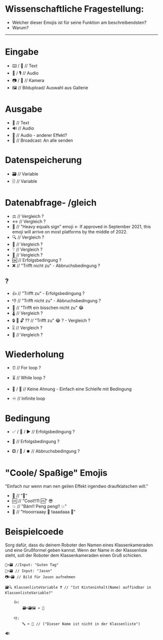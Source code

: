 # Wissenschaftliche Fragestellung:
- Welcher dieser Emojis ist für seine Funktion am beschreibendsten?
- Warum?

___

# Eingabe
- ⌨️ / 📝          // Text
- 🎤 / 🎙️         // Audio
- 📷 / 📸         // Kamera
- 🖼️              // Bildupload/ Auswahl aus Gallerie

# Ausgabe
- 💬              // Text
- 🔊              // Audio
- 📢              // Audio - anderer Effekt?
- 📡              // Broadcast: An alle senden

# Datenspeicherung
- 🗃️              // Variable
- 🗄️              // Variable

# Datenabfrage- /gleich
- ⚖️               // Vergleich ?
- ↔️               // Vergleich ?
- 🟰              // "Heavy equals sign" emoji <- If approved in September 2021, this emoji will arrive on most platforms by the middle of 2022. 
- 🔍              // Vergleich ?
- 👀              // Vergleich ?
- ❔              // Vergleich ?
- 🔩              // Vergleich ?
- 🆗              // Erfolgsbedingung ?
- ❌              // "Trifft nicht zu" - Abbruchsbedingung ?

## ?
- 👍              // "Trifft zu" - Erfolgsbedingung ?
- 👎              // "Trifft nicht zu" - Abbruchsbedingung ?
- 🤏              // "Trifft ein bisschen nicht zu" 😂
- 🌡️              // Vergleich ?
- 🔒 🔑 🔓 ??     // "Trifft zu" 😂 ? - Vergleich ?
- 🎚️              // Vergleich ?
- 🔭              // Vergleich ?


# Wiederholung
- ⏰              // For loop ?
- ⏳              // While loop ?

- 🔁 / 🔄         // Keine Ahnung - Einfach eine Schleife mit Bedingung
- ♾️               // Infinite loop

# Bedingung
- ✅ / 🚩 / ▶️     // Erfolgsbedingung ?
- 🎯              // Erfolgsbedingung ?

- ❎ / 🛑 / ⏹️    // Abbruchsbedingung ? 

# "Coole/ Spaßige" Emojis
"Einfach nur wenn man nen geilen Effekt irgendwo draufklatschen will."

- 💩               // "💩"
- 🆒               // "Cool!!11 🆒" 😎 
- 💥               // "Bäm!! Peng peng!! 💥" 
- 🎊               // "Hooorraaay 🥳 taaadaaa 🥳"

# Beispielcoede
Sorg dafür, dass du deinem Roboter den Namen eines Klassenkameraden und eine Grußformel geben kannst. Wenn der Name in der Klassenliste steht, soll der Roboter dem Klassenkameraden einen Gruß schicken.

```
📝➡️🗃️ //Input: "Guten Tag"
📝➡️🗃️ // Input: "Jason"
📷➡️🗃️ // Bild für Jason aufnehmen 

🗃️🔍 KlassenlisteVariable ❓ // "Ist Kisteninhalt(Name) auffindbar in KlassenlisteVariable?"

    👍: 
        🗃️+🗃️🖼️ ➡️ 📡

    👎:
        🔤 ➡️ 💬 // ("Dieser Name ist nicht in der Klassenliste")
```

:loud_sound: